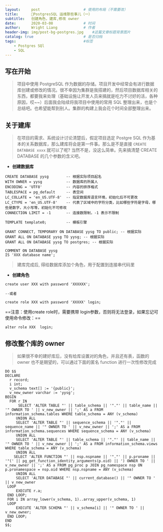 ```yaml
---
layout:     post                    # 使用的布局（不需要改）
title:      PostgresSQL 运维那些事儿（一）
subtitle:   创建角色，建库,修改 owner
date:       2020-03-08              # 时间
author:     Wright Liang            # 作者
header-img: img/post-bg-postgres.jpg    #这篇文章标题背景图片
catalog: true                       # 是否归档
tags:                               #标签
    - Postgres SQl
    - SQL
---
```



## 写在开始
> 项目中使用 PostgreSQL 作为数据的存储。项目开发中经常会有进行数据库创建或修改的情况。很不幸因为集群是我搭建的，然后项目数据库相关的东西，都要我来处理（基础设施让开发人员来搞就是吃力不讨好的活，各种原因，哎~~）后面我会陆续将我项目中使用的常用 SQL 整理出来，也是个总结吧。也希望能帮到别人。集群的构建上我会花个时间全部整理出来。

## 关于建库
> 在项目的需求、系统设计讨论清楚后，假定项目选定 Postgre SQL 作为基本的关系数据库，那么建库将会是第一件事。那么是不是直接
`CREATE DATABASE xxxx` 就可以了呢? 当然不是，没这么简单。先来搞清楚 CREATE DATABASE 的几个参数的含义吧。

- **创建数据库**
```
CREATE DATABASE yysg        -- 根据实际项目起名
WITH OWNER = yysg           -- 数据库的所属人
ENCODING = 'UTF8'           -- 内容的排序格式
TABLESPACE = pg_default     -- 表空间  
LC_COLLATE = 'en_US.UTF-8'  -- 指定数据库语言环境，初始化后不可更改
LC_CTYPE = 'en_US.UTF-8'    -- 代表了区域中的字符分类，比如哪些字符是字母，哪些是数字，大小写等，初始化不可修改
CONNECTION LIMIT = -1       -- 连接数限制，-1 表示不限制

TEMPLATE template0;         -- 模板引擎

GRANT CONNECT, TEMPORARY ON DATABASE yysg TO public; -- 根据实际
GRANT ALL ON DATABASE yysg TO yysg; -- 根据实际
GRANT ALL ON DATABASE yysg TO postgres; -- 根据实际

COMMENT ON DATABASE yysg
IS 'XXX database name';
```

> 建库完成后, 得给数据库添加个角色，用于配置到连接串代码里

- **创建角色**

```
create user XXX with password 'XXXXXX';

--或者 

create role XXX with password 'XXXXX' login;
```
==注意：使用create role时，需要携带  login参数，否则将无法登录，如果忘记可使用命令修改：==

```
alter role XXX  login;
```

## 修改整个库的 owner
> 如果很不幸的建好库后，没有给库设置对的角色，并且还有表，函数的 owner 也不是期望的，可以通过下面的匿名 function 进行一次性修改完成

```
DO $$
DECLARE
  r record;
  i int;
  v_schema text[] := '{public}';
  v_new_owner varchar := 'yysg';
BEGIN
  FOR r IN
      SELECT 'ALTER TABLE "' || table_schema || '"."' || table_name || '" OWNER TO ' || v_new_owner || ';' AS a FROM information_schema.tables WHERE table_schema = ANY (v_schema)
     UNION ALL
     SELECT 'ALTER TABLE "' || sequence_schema || '"."' || sequence_name || '" OWNER TO ' || v_new_owner || ';' AS a FROM information_schema.sequences WHERE sequence_schema = ANY (v_schema)
     UNION ALL
     SELECT 'ALTER TABLE "' || table_schema || '"."' || table_name || '" OWNER TO ' || v_new_owner || ';' AS a FROM information_schema.views WHERE table_schema = ANY (v_schema)
     UNION ALL
    SELECT 'ALTER FUNCTION "' || nsp.nspname || '"."' || p.proname || '"(' || pg_get_function_identity_arguments(p.oid) || ') OWNER TO ' || v_new_owner || ';' AS a FROM pg_proc p JOIN pg_namespace nsp ON p.pronamespace = nsp.oid WHERE nsp.nspname = ANY (v_schema)
     UNION ALL
     SELECT 'ALTER DATABASE "' || current_database() || '" OWNER TO ' || v_new_owner
 LOOP
     EXECUTE r.a;
 END LOOP;
 FOR i IN array_lower(v_schema, 1)..array_upper(v_schema, 1)
 LOOP
     EXECUTE 'ALTER SCHEMA "' || v_schema[i] || '" OWNER TO ' || v_new_owner;
 END LOOP;
END
$$;
```



